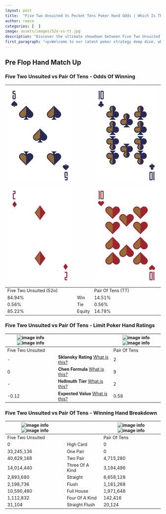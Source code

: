 ```yaml
---
layout: post
title:  "Five Two Unsuited Vs Pocket Tens Poker Hand Odds | Which Is The Better Hand In Poker? A Complete Guide"
author: reece
categories: [  ]
image: assets/images/52o-vs-tt.jpg
description: "Discover the ultimate showdown between Five Two Unsuited and Pair Of Tens in poker! Uncover the odds, strategies, and scenarios where one hand triumphs over the other. Get ready to up your poker game with this thrilling analysis."
first_paragraph: "<p>Welcome to our latest poker strategy deep dive, where we're pitting two distinct hands against each other in a high-stakes showdown: Five Two Unsuited vs Pair Of Tens.</p><p>In the dynamic world of poker, every decision counts, and knowing which hand holds the upper hand is key to your success at the table.</p><p>In this article, we'll dissect these two hands, explore the scenarios where one dominates the other, and equip you with the knowledge to make strategic choices that can tip the odds in your favor.</p><p>Get ready to unravel the intriguing dynamics of these poker hands and elevate your game to new heights.</p>"
---
```




[comment]: # (sp0)

## Pre Flop Hand Match Up

<div class="table hand-ratings" markdown="1"> 



### Five Two Unsuited vs Pair Of Tens - Odds Of Winning


    
| ![image info](assets/images/hand1/5.png) ![image info](assets/images/hand1/2o.png) |  | ![image info](assets/images/hand2/t.png) ![image info](assets/images/hand2/to.png) |
| -------- | -------- | -------- |
| Five Two Unsuited (52o) |  | Pair Of Tens (TT) |
| 84.94% | Win | 14.51% |
| 0.56% | Tie | 0.56% |
| 85.22% | Equity | 14.78% |




[comment]: # (sp1)



### Five Two Unsuited vs Pair Of Tens - Limit Poker Hand Ratings


    
| ![image info](https://www.riverpairs.com/assets/images/hand1/5.png) ![image info](https://www.riverpairs.com/assets/images/hand1/2o.png) |  | ![image info](https://www.riverpairs.com/assets/images/hand2/t.png) ![image info](https://www.riverpairs.com/assets/images/hand2/to.png) |
| -------- | -------- | -------- |
| Five Two Unsuited |  | Pair Of Tens |
| - | **Sklansky Rating** [What is this?](/sklansky-rating-explained) | 2 |
| 0 | **Chen Formula** [What is this?](/chen-formula-explained) | 9 |
| - | **Hellmuth Tier** [What is this?](/Hellmuth-tier-explained) | 2 |
| -0.12 | **Expected Value** [What is this?](/expected-value-explained) | 0.58 |




[comment]: # (sp2)



### Five Two Unsuited vs Pair Of Tens - Winning Hand Breakdown


    
| ![image info](https://www.riverpairs.com/assets/images/hand1/5.png) ![image info](https://www.riverpairs.com/assets/images/hand1/2o.png) |  | ![image info](https://www.riverpairs.com/assets/images/hand2/t.png) ![image info](https://www.riverpairs.com/assets/images/hand2/to.png) |
| -------- | -------- | -------- |
| Five Two Unsuited |  | Pair Of Tens |
| 0 | High Card | 0 |
| 33,245,136 | One Pair | 0 |
| 40,629,168 | Two Pair | 4,715,280 |
| 14,014,440 | Three Of A Kind | 3,194,496 |
| 2,893,680 | Straight | 6,658,128 |
| 2,198,736 | Flush | 1,181,268 |
| 10,590,480 | Full House | 1,971,648 |
| 1,112,832 | Four Of A Kind | 142,416 |
| 31,104 | Straight Flush | 20,124 |




[comment]: # (sp3)



</div>

[comment]: # (sp4)



[comment]: # (sp5)

